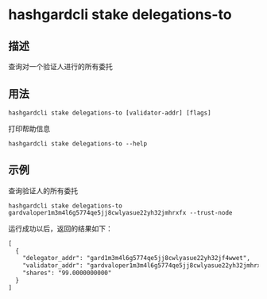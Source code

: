 # hashgardcli stake delegations-to

## 描述

查询对一个验证人进行的所有委托

## 用法

```
hashgardcli stake delegations-to [validator-addr] [flags]
```

打印帮助信息
```
hashgardcli stake delegations-to --help
```

## 示例

查询验证人的所有委托
```
hashgardcli stake delegations-to gardvaloper1m3m4l6g5774qe5jj8cwlyasue22yh32jmhrxfx --trust-node
```

运行成功以后，返回的结果如下：

```txt
[
  {
    "delegator_addr": "gard1m3m4l6g5774qe5jj8cwlyasue22yh32jf4wwet",
    "validator_addr": "gardvaloper1m3m4l6g5774qe5jj8cwlyasue22yh32jmhrxfx",
    "shares": "99.0000000000"
  }
]
```
